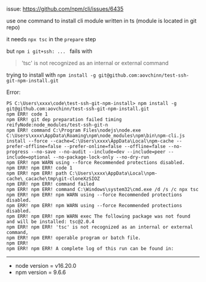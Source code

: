 issue: https://github.com/npm/cli/issues/6435

use one command to install cli module written in ts (module is located in git repo)

it needs `npx tsc` in the `prepare` step

but `npm i git+ssh: ... ` fails with 
>  'tsc' is not recognized as an internal or external command


trying to install with `npm install -g git@github.com:aovchinn/test-ssh-git-npm-install.git`

Error: 
```
PS C:\Users\xxxx\code\test-ssh-git-npm-install> npm install -g git@github.com:aovchinn/test-ssh-git-npm-install.git
npm ERR! code 1
npm ERR! git dep preparation failed timing reifyNode:node_modules/test-ssh-git-n
npm ERR! command C:\Program Files\nodejs\node.exe C:\Users\xxxx\AppData\Roaming\npm\node_modules\npm\bin\npm-cli.js install --force --cache=C:\Users\xxxx\AppData\Local\npm-cache --prefer-offline=false --prefer-online=false --offline=false --no-progress --no-save --no-audit --include=dev --include=peer --include=optional --no-package-lock-only --no-dry-run
npm ERR! npm WARN using --force Recommended protections disabled.
npm ERR! npm ERR! code 1
npm ERR! npm ERR! path C:\Users\xxxx\AppData\Local\npm-cache\_cacache\tmp\git-cloneXzSIOZ
npm ERR! npm ERR! command failed
npm ERR! npm ERR! command C:\Windows\system32\cmd.exe /d /s /c npx tsc
npm ERR! npm ERR! npm WARN using --force Recommended protections disabled.
npm ERR! npm ERR! npm WARN using --force Recommended protections disabled.
npm ERR! npm ERR! npm WARN exec The following package was not found and will be installed: tsc@2.0.4
npm ERR! npm ERR! 'tsc' is not recognized as an internal or external command,
npm ERR! npm ERR! operable program or batch file.
npm ERR!
npm ERR! npm ERR! A complete log of this run can be found in:
```
---
* node version = v16.20.0
* npm version = 9.6.6
